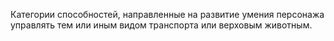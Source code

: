 Категории способностей, направленные на развитие умения персонажа управлять тем или иным видом транспорта или верховым животным. 
